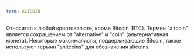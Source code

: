 ```yaml
---
term: ALTCOIN
---
```


Относится к любой криптовалюте, кроме Bitcoin (BTC). Термин "altcoin" является сокращением от "alternative" и "coin" (альтернативная монета). Некоторые максималисты, поддерживающие Bitcoin, также используют термин "shitcoins" для обозначения altcoins.